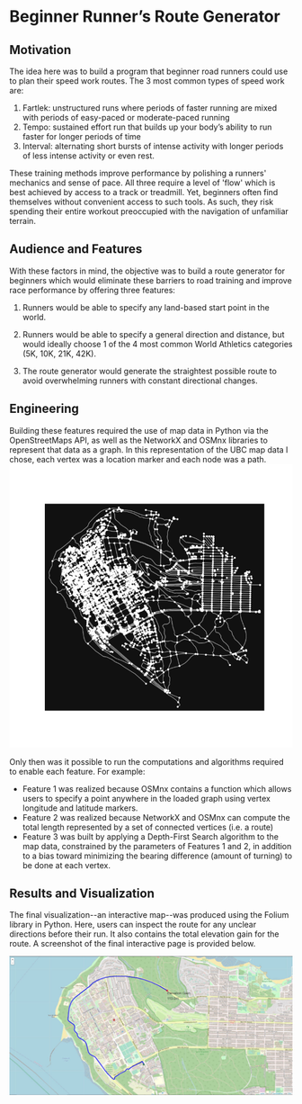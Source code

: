 # Beginner Runner’s Route Generator

## Motivation
The idea here was to build a program that beginner road runners could use to plan their speed work routes. The 3 most common types of speed work are:

1. Fartlek: unstructured runs where periods of faster running are mixed with periods of easy-paced or moderate-paced running
2. Tempo: sustained effort run that builds up your body’s ability to run faster for longer periods of time
3. Interval: alternating short bursts of intense activity with longer periods of less intense activity or even rest.

These training methods improve performance by polishing a runners' mechanics and sense of pace. All three require a level of 'flow' which is best achieved by access to a track or treadmill. Yet, beginners often find themselves without convenient access to such tools. As such, they risk spending their entire workout preoccupied with the navigation of unfamiliar terrain. 

## Audience and Features
With these factors in mind, the objective was to build a route generator for beginners which would eliminate these barriers to road training and improve race performance by offering three features:

1. Runners would be able to specify any land-based start point in the world.

2. Runners would be able to specify a general direction and distance, but would ideally choose 1 of the 4 most common World Athletics categories (5K, 10K, 21K, 42K).

3. The route generator would generate the straightest possible route to avoid overwhelming runners with constant directional changes.

## Engineering
Building these features required the use of map data in Python via the OpenStreetMaps API, as well as the NetworkX and OSMnx libraries to represent that data as a graph. In this representation of the UBC map data I chose, each vertex was a location marker and each node was a path. ![](https://github.com/mattguev/cool-runnings/blob/main/ubc_map.png?raw=true)

Only then was it possible to run the computations and algorithms required to enable each feature. For example:
- Feature 1 was realized because OSMnx contains a function which allows users to specify a point anywhere in the loaded graph using vertex longitude and latitude markers.
- Feature 2 was realized because NetworkX and OSMnx can compute the total length represented by a set of connected vertices (i.e. a route)
- Feature 3 was built by applying a Depth-First Search algorithm to the map data, constrained by the parameters of Features 1 and 2, in addition to a bias toward minimizing the bearing difference (amount of turning) to be done at each vertex.

## Results and Visualization
The final visualization--an interactive map--was produced using the Folium library in Python. Here, users can inspect the route for any unclear directions before their run. It also contains the total elevation gain for the route. A screenshot of the final interactive page is provided below.
 
![](https://github.com/mattguev/cool-runnings/blob/main/UBCroute_5k.JPG?raw=true)


